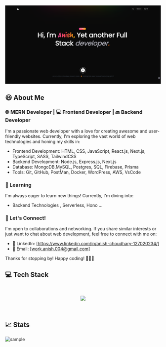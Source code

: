 
![Alt text](https://github.com/Anish-bit04/Anish-bit04/blob/main/image.png)


  
##  :smiley: About Me

### 🌐 MERN Developer | 💻 Frontend Developer | 🔙 Backend Developer 

I'm a passionate web developer with a love for creating awesome and user-friendly websites. Currently, I'm exploring the vast world of web technologies and honing my skills in:

- Frontend Development: HTML, CSS, JavaScript, React.js, Next.js, TypeScript, SASS, TailwindCSS
- Backend Development: Node.js, Express.js, Next.js
- Database: MongoDB,MySQL, Postgres, SQL, Firebase, Prisma
- Tools: Git, GitHub, PostMan, Docker, WordPress, AWS, VsCode

### 🌱 Learning

I'm always eager to learn new things! Currently, I'm diving into:

- Backend Technologies , Serverless, Hono ...

### 🤝 Let's Connect!

I'm open to collaborations and networking. If you share similar interests or just want to chat about web development, feel free to connect with me on:

- 💼 LinkedIn: [https://www.linkedin.com/in/anish-choudhary-127020234/]
- 📧 Email: [work.anish.004@gmail.com]
  <br>

Thanks for stopping by! Happy coding! 👨‍💻🚀


  ## :computer: Tech Stack

  <br>

<p  align="center">

<a  href="https://skillicons.dev">

<img  src="https://skillicons.dev/icons?i=javascript,react,typescript,nextjs,tailwind,firebase,mongodb,express,nodejs"  />

</a>

</p>

<br>
  
  ## :chart_with_upwards_trend: Stats

![sample]()
